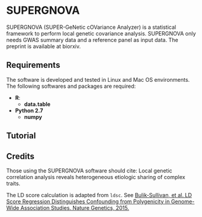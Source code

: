 # SUPERGNOVA

SUPERGNOVA (SUPER-GeNetic cOVariance Analyzer) is a statistical framework to perform local genetic covariance analysis. SUPERGNOVA only needs GWAS summary data and a reference panel as input data. The preprint is available at biorxiv.

## Requirements

The software is developed and tested in Linux and Mac OS environments. The following softwares and packages are required:

- **R**:
	- **data.table**
- **Python 2.7**
	- **numpy**

## Tutorial

## Credits

Those using the SUPERGNOVA software should cite: Local genetic correlation analysis reveals heterogeneous etiologic sharing of complex traits.

The LD score calculation is adapted from `ldsc`. See [Bulik-Sullivan, et al. LD Score Regression Distinguishes Confounding from Polygenicity in Genome-Wide Association Studies.
Nature Genetics, 2015.](http://www.nature.com/ng/journal/vaop/ncurrent/full/ng.3211.html)